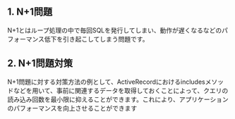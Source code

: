 
## 1. N+1問題

N+1とはループ処理の中で毎回SQLを発行してしまい、動作が遅くなるなどのパフォーマンス低下を引き起こしてしまう問題です。

## 2. N+1問題対策

N+1問題に対する対策方法の例として、ActiveRecordにおけるincludesメソッドなどを用いて、事前に関連するデータを取得しておくことによって、クエリの読み込み回数を最小限に抑えることができます。これにより、アプリケーションのパフォーマンスを向上させることができます